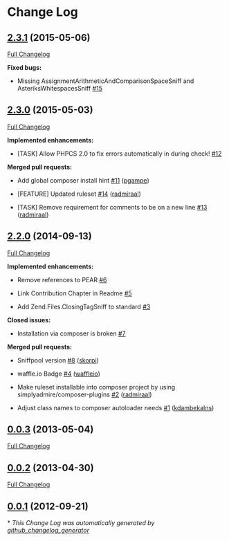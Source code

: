 # Change Log

## [2.3.1](https://github.com/typo3-ci/TYPO3Flow/tree/2.2.0) (2015-05-06)

[Full Changelog](https://github.com/typo3-ci/TYPO3Flow/compare/2.3.0...2.3.1)

**Fixed bugs:**

- Missing AssignmentArithmeticAndComparisonSpaceSniff and AsteriksWhitespacesSniff [\#15](https://github.com/typo3-ci/TYPO3Flow/issues/15)

## [2.3.0](https://github.com/typo3-ci/TYPO3Flow/tree/2.3.0) (2015-05-03)

[Full Changelog](https://github.com/typo3-ci/TYPO3Flow/compare/2.2.0...2.3.0)

**Implemented enhancements:**

- \[TASK\] Allow PHPCS 2.0 to fix errors automatically in during check! [\#12](https://github.com/typo3-ci/TYPO3Flow/issues/12)

**Merged pull requests:**

- Add global composer install hint [\#11](https://github.com/typo3-ci/TYPO3Flow/pull/11) ([pgampe](https://github.com/pgampe))

- \[FEATURE\] Updated ruleset [\#14](https://github.com/typo3-ci/TYPO3Flow/pull/14) ([radmiraal](https://github.com/radmiraal))

- \[TASK\] Remove requirement for comments to be on a new line [\#13](https://github.com/typo3-ci/TYPO3Flow/pull/13) ([radmiraal](https://github.com/radmiraal))

## [2.2.0](https://github.com/typo3-ci/TYPO3Flow/tree/2.2.0) (2014-09-13)

[Full Changelog](https://github.com/typo3-ci/TYPO3Flow/compare/0.0.3...2.2.0)

**Implemented enhancements:**

- Remove references to PEAR [\#6](https://github.com/typo3-ci/TYPO3Flow/issues/6)

- Link Contribution Chapter in Readme [\#5](https://github.com/typo3-ci/TYPO3Flow/issues/5)

- Add Zend.Files.ClosingTagSniff to standard [\#3](https://github.com/typo3-ci/TYPO3Flow/issues/3)

**Closed issues:**

- Installation via composer is broken [\#7](https://github.com/typo3-ci/TYPO3Flow/issues/7)

**Merged pull requests:**

- Sniffpool version [\#8](https://github.com/typo3-ci/TYPO3Flow/pull/8) ([skorpi](https://github.com/skorpi))

- waffle.io Badge [\#4](https://github.com/typo3-ci/TYPO3Flow/pull/4) ([waffleio](https://github.com/waffleio))

- Make ruleset installable into composer project by using simplyadmire/composer-plugins [\#2](https://github.com/typo3-ci/TYPO3Flow/pull/2) ([radmiraal](https://github.com/radmiraal))

- Adjust class names to composer autoloader needs [\#1](https://github.com/typo3-ci/TYPO3Flow/pull/1) ([kdambekalns](https://github.com/kdambekalns))

## [0.0.3](https://github.com/typo3-ci/TYPO3Flow/tree/0.0.3) (2013-05-04)

[Full Changelog](https://github.com/typo3-ci/TYPO3Flow/compare/0.0.2...0.0.3)

## [0.0.2](https://github.com/typo3-ci/TYPO3Flow/tree/0.0.2) (2013-04-30)

[Full Changelog](https://github.com/typo3-ci/TYPO3Flow/compare/0.0.1...0.0.2)

## [0.0.1](https://github.com/typo3-ci/TYPO3Flow/tree/0.0.1) (2012-09-21)



\* *This Change Log was automatically generated by [github_changelog_generator](https://github.com/skywinder/Github-Changelog-Generator)*